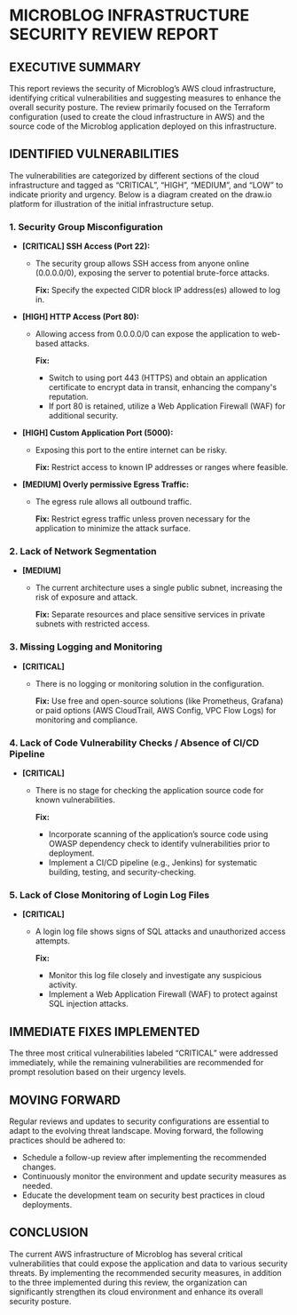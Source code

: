 # MICROBLOG INFRASTRUCTURE SECURITY REVIEW REPORT

## EXECUTIVE SUMMARY

This report reviews the security of Microblog’s AWS cloud infrastructure, identifying critical vulnerabilities and suggesting measures to enhance the overall security posture. The review primarily focused on the Terraform configuration (used to create the cloud infrastructure in AWS) and the source code of the Microblog application deployed on this infrastructure.

## IDENTIFIED VULNERABILITIES

The vulnerabilities are categorized by different sections of the cloud infrastructure and tagged as “CRITICAL”, “HIGH”, “MEDIUM”, and “LOW” to indicate priority and urgency. Below is a diagram created on the draw.io platform for illustration of the initial infrastructure setup.

### 1. Security Group Misconfiguration

- **[CRITICAL] SSH Access (Port 22):** 
  - The security group allows SSH access from anyone online (0.0.0.0/0), exposing the server to potential brute-force attacks.
    
    **Fix:** Specify the expected CIDR block IP address(es) allowed to log in.

- **[HIGH] HTTP Access (Port 80):**
  - Allowing access from 0.0.0.0/0 can expose the application to web-based attacks.
    
    **Fix:**
    - Switch to using port 443 (HTTPS) and obtain an application certificate to encrypt data in transit, enhancing the company's reputation.
    - If port 80 is retained, utilize a Web Application Firewall (WAF) for additional security.

- **[HIGH] Custom Application Port (5000):**
  - Exposing this port to the entire internet can be risky.
    
    **Fix:** Restrict access to known IP addresses or ranges where feasible.

- **[MEDIUM] Overly permissive Egress Traffic:**
  - The egress rule allows all outbound traffic.
    
    **Fix:** Restrict egress traffic unless proven necessary for the application to minimize the attack surface.

### 2. Lack of Network Segmentation

- **[MEDIUM]** 
  - The current architecture uses a single public subnet, increasing the risk of exposure and attack.
    
    **Fix:** Separate resources and place sensitive services in private subnets with restricted access.

### 3. Missing Logging and Monitoring

- **[CRITICAL]** 
  - There is no logging or monitoring solution in the configuration.
    
    **Fix:** Use free and open-source solutions (like Prometheus, Grafana) or paid options (AWS CloudTrail, AWS Config, VPC Flow Logs) for monitoring and compliance.

### 4. Lack of Code Vulnerability Checks / Absence of CI/CD Pipeline

- **[CRITICAL]** 
  - There is no stage for checking the application source code for known vulnerabilities.
    
    **Fix:** 
    - Incorporate scanning of the application’s source code using OWASP dependency check to identify vulnerabilities prior to deployment.
    - Implement a CI/CD pipeline (e.g., Jenkins) for systematic building, testing, and security-checking.

### 5. Lack of Close Monitoring of Login Log Files

- **[CRITICAL]** 
  - A login log file shows signs of SQL attacks and unauthorized access attempts.
    
    **Fix:** 
    - Monitor this log file closely and investigate any suspicious activity.
    - Implement a Web Application Firewall (WAF) to protect against SQL injection attacks.

## IMMEDIATE FIXES IMPLEMENTED

The three most critical vulnerabilities labeled “CRITICAL” were addressed immediately, while the remaining vulnerabilities are recommended for prompt resolution based on their urgency levels.

## MOVING FORWARD

Regular reviews and updates to security configurations are essential to adapt to the evolving threat landscape. Moving forward, the following practices should be adhered to:

- Schedule a follow-up review after implementing the recommended changes.
- Continuously monitor the environment and update security measures as needed.
- Educate the development team on security best practices in cloud deployments.

## CONCLUSION

The current AWS infrastructure of Microblog has several critical vulnerabilities that could expose the application and data to various security threats. By implementing the recommended security measures, in addition to the three implemented during this review, the organization can significantly strengthen its cloud environment and enhance its overall security posture.
